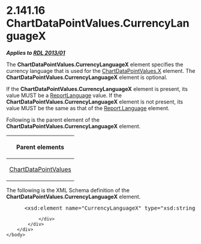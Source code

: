 <html dir="LTR" xmlns:mshelp="http://msdn.microsoft.com/mshelp" xmlns:ddue="http://ddue.schemas.microsoft.com/authoring/2003/5" xmlns:xlink="http://www.w3.org/1999/xlink" xmlns:tool="http://www.microsoft.com/tooltip">
    <head>
        <meta http-equiv="Content-Type" content="text/html; CHARSET=utf-8"></meta>
        <meta name="save" content="history"></meta>
        <title>2.141.16 ChartDataPointValues.CurrencyLanguageX</title>
        <xml>
            <mshelp:toctitle title="2.141.16 ChartDataPointValues.CurrencyLanguageX"></mshelp:toctitle>
            <mshelp:rltitle title="[MS-RDL]: ChartDataPointValues.CurrencyLanguageX"></mshelp:rltitle>
            <mshelp:keyword index="A" term="4d1683f0-599b-44af-bbb9-f5d424f82948"></mshelp:keyword>
            <mshelp:attr name="DCSext.ContentType" value="open specification"></mshelp:attr>
            <mshelp:attr name="AssetID" value="4d1683f0-599b-44af-bbb9-f5d424f82948"></mshelp:attr>
            <mshelp:attr name="TopicType" value="kbRef"></mshelp:attr>
            <mshelp:attr name="DCSext.Title" value="[MS-RDL]: ChartDataPointValues.CurrencyLanguageX" />
        </xml>
    </head>
    <body>
        <div id="header">
            <h1 class="heading">2.141.16 ChartDataPointValues.CurrencyLanguageX</h1>
        </div>
        <div id="mainSection">
            <div id="mainBody">
                <div id="allHistory" class="saveHistory"></div>
                <div id="sectionSection0" class="section" name="collapseableSection">
                    

<p><b><i>Applies to </i></b><a href="c5c219b8-4b13-4c49-9c86-6a07aab39823.htm"><b><i>RDL 2013/01</i></b></a></p>

<p>The <b>ChartDataPointValues.CurrencyLanguageX</b> element
specifies the currency language that is used for the <a href="13c7a96c-da23-4698-ba3f-181da25c5ae5.htm">ChartDataPointValues.X</a>
element. The <b>ChartDataPointValues.CurrencyLanguageX</b> element is optional.</p>

<p>If the <b>ChartDataPointValues.CurrencyLanguageX</b> element
is present, its value MUST be a <a href="9982ce05-56fe-4b2b-b929-7a08663f3a9e.htm">ReportLanguage</a> value. If
the <b>ChartDataPointValues.CurrencyLanguageX</b> element is not present, its value
MUST be the same as that of the <a href="fb9b0139-e164-4161-9fe5-ab1ae5c3730f.htm">Report.Language</a> element.</p>

<p>Following is the parent element of the <b>ChartDataPointValues.CurrencyLanguageX</b>
element.</p>

<table>
 <thead>
  <tr>
   <th>
   <p>Parent elements</p>
   </th>
  </tr>
 </thead>
 <tr>
  <td>
  <p><a href="363590aa-46c3-499a-927f-a6495a0b1ab6.htm">ChartDataPointValues</a></p>
  </td>
 </tr>
</table>

<p>The following is the XML Schema definition of the <b>ChartDataPointValues.CurrencyLanguageX</b>
element.</p>

<dl>
<dd>
<div><pre> &lt;xsd:element name=&quot;CurrencyLanguageX&quot; type=&quot;xsd:string&quot; /&gt;
</pre></div>
</dd></dl>


                </div>
            </div>
        </div>
    </body>
</html>